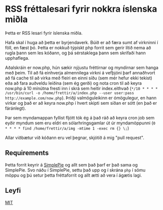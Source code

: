 RSS fréttalesari fyrir nokkra íslenska miðla
============================================
Þetta er RSS lesari fyrir íslenska miðla.

Hafa skal í huga að þetta er byrjendaverk. Búið er að færa sumt af virkninni í föll, en fæst þó. Þetta er nokkuð týpískt php forrit sem gerir lítið nema að rugla þann sem les kóðann, og þá sérstaklega þann sem skrifaði hann upphaflega.

Aðalskráin er now.php, hún sækir nýjustu fréttirnar og myndirnar sem hanga með þeim. Til að fá einhverja almennilega virkni á vefþjóni þarf annaðhvort að fá cache til að virka með fleiri en einni síðu (sem mér hefur ekki tekist) eða að fara auðveldu leiðina (sem ég gerði) og nota cron til að keyra now.php á 10 mínútna fresti inn í skrá sem heitir index.eithvað (`*/10 * * * * /usr/bin/curl -o /home/frettir/a/index.php --user user:pass http://example.com/now.php`). Þriðji valmöguleikinn er ómögulegur, en hann virkar og það er að keyra now.php í hvert skipti sem síðan er sótt (en það er fáránlegt).

Þar sem myndamappan fyllist fljótt tók ég á það ráð að keyra cron job sem eyðir myndum sem eru eldri en sólarhringsgamlar út úr myndamöppunni (`0 * * * * find /home/frettir/a/img -mtime 1 -exec rm {} \;`)

Allar viðbætur við kóðann eru vel þegnar, skjótið á mig "pull request".

Requirements
------------
Þetta forrit keyrir á [SimplePie](http://simplepie.org/) og allt sem það þarf er það sama og SimplePie. Svo náðu í SimplePie, settu það upp og í skrána `php` í sömu möppu og þú setur þetta fréttaforrit og allt ætti að vera í ágætis lagi.

Leyfi
-----
[MIT](http://opensource.org/licenses/MIT) 